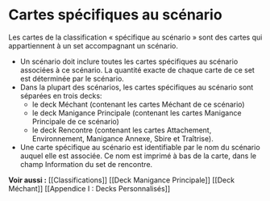 # Cartes spécifiques au scénario
Les cartes de la classification « spécifique au scénario » sont des cartes qui appartiennent à un set accompagnant un scénario.
- Un scénario doit inclure toutes les cartes spécifiques au scénario associées à ce scénario. La quantité exacte de chaque carte de ce set est déterminée par le scénario.
- Dans la plupart des scénarios, les cartes spécifiques au scénario sont séparées en trois decks:
	- le deck Méchant (contenant les cartes Méchant de ce scénario)
	- le deck Manigance Principale (contenant les cartes Manigance Principale de ce scénario)
	- le deck Rencontre (contenant les cartes Attachement, Environnement, Manigance Annexe, Sbire et Traîtrise).
- Une carte spécifique au scénario est identifiable par le nom du scénario auquel elle est associée. Ce nom est imprimé à bas de la carte, dans le champ Information du set de rencontre.

**Voir aussi :**
[[Classifications]]
[[Deck Manigance Principale]]
[[Deck Méchant]]
[[Appendice I : Decks Personnalisés]]